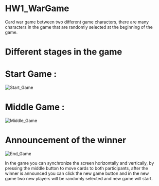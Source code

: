 # HW1_WarGame

Card war game between two different game characters, there are many characters in the game that are randomly selected at the beginning of the game.

# Different stages in the game

# Start Game : 

![Start_Game](https://user-images.githubusercontent.com/65177459/99878711-fdda3600-2c0f-11eb-8144-3cbfea4879ee.jpg)

# Middle Game :

![Middle_Game](https://user-images.githubusercontent.com/65177459/99878855-fe270100-2c10-11eb-93eb-f5c035187b2e.jpg)
# Announcement of the winner

![End_Game](https://user-images.githubusercontent.com/65177459/99878860-02ebb500-2c11-11eb-8392-c6c9aa2f6440.jpg)

In the game you can synchronize the screen horizontally and vertically, 
by pressing the middle button to move cards to both participants, after the winner is announced you can click the new game button
and in the new game two new players will be randomly selected and new game will start.
